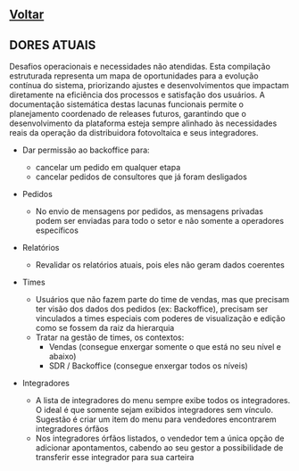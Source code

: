 [Voltar](README.md)
---

## DORES ATUAIS

Desafios operacionais e necessidades não atendidas. Esta compilação estruturada representa um mapa de oportunidades para
a evolução contínua do sistema, priorizando ajustes e desenvolvimentos que impactam diretamente na eficiência dos
processos e satisfação dos usuários. A documentação sistemática destas lacunas funcionais permite o planejamento
coordenado de releases futuros, garantindo que o desenvolvimento da plataforma esteja sempre alinhado às necessidades
reais da operação da distribuidora fotovoltaica e seus integradores.

- Dar permissão ao backoffice para:
    - cancelar um pedido em qualquer etapa
    - cancelar pedidos de consultores que já foram desligados

- Pedidos
    - No envio de mensagens por pedidos, as mensagens privadas podem ser enviadas para todo o setor e não somente a
      operadores específicos

- Relatórios
    - Revalidar os relatórios atuais, pois eles não geram dados coerentes

- Times
    - Usuários que não fazem parte do time de vendas, mas que precisam ter visão dos dados dos pedidos (ex: Backoffice),
      precisam ser vinculados a times especiais com poderes de visualização e edição como se fossem da raiz da
      hierarquia
    - Tratar na gestão de times, os contextos:
        - Vendas (consegue enxergar somente o que está no seu nível e abaixo)
        - SDR / Backoffice (consegue enxergar todos os níveis)

- Integradores
    - A lista de integradores do menu sempre exibe todos os integradores. O ideal é que somente sejam exibidos
      integradores sem vínculo. Sugestão é criar um item do menu para vendedores encontrarem integradores órfãos
    - Nos integradores órfãos listados, o vendedor tem a única opção de adicionar apontamentos, cabendo ao seu gestor a
      possibilidade de transferir esse integrador para sua carteira
